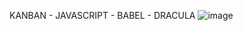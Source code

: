 KANBAN - JAVASCRIPT - BABEL - DRACULA 
![image](https://github.com/rafaax/jkanban/assets/37984884/e33836d4-8624-47a3-99c2-5d7028c8924b)
